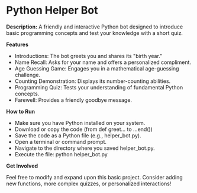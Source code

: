 # Python Helper Bot

**Description:**
A friendly and interactive Python bot designed to introduce basic programming concepts and test your knowledge with a short quiz.

**Features**

- Introductions: The bot greets you and shares its "birth year."
- Name Recall: Asks for your name and offers a personalized compliment.
- Age Guessing Game: Engages you in a mathematical age-guessing challenge.
- Counting Demonstration: Displays its number-counting abilities.
- Programming Quiz: Tests your understanding of fundamental Python concepts.
- Farewell: Provides a friendly goodbye message.

**How to Run**

- Make sure you have Python installed on your system.
- Download or copy the code (from def greet... to ...end())
- Save the code as a Python file (e.g., helper_bot.py).
- Open a terminal or command prompt.
- Navigate to the directory where you saved helper_bot.py.
- Execute the file: python helper_bot.py

**Get Involved**

Feel free to modify and expand upon this basic project. Consider adding new functions, more complex quizzes, or personalized interactions!
